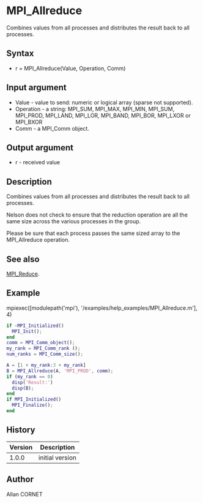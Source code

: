

# MPI_Allreduce

Combines values from all processes and distributes the result back to all processes.

## Syntax

- r = MPI_Allreduce(Value, Operation, Comm)

## Input argument

 - Value - value to send: numeric or logical array (sparse not supported).
 - Operation - a string: MPI_SUM, MPI_MAX, MPI_MIN, MPI_SUM, MPI_PROD, MPI_LAND, MPI_LOR, MPI_BAND, MPI_BOR, MPI_LXOR or MPI_BXOR
 - Comm - a MPI_Comm object.

## Output argument

 - r - received value

## Description


  <p>Combines values from all processes and distributes the result back to all processes.</p>
  <p>Nelson does not check to ensure that the reduction operation are all the same size across the various processes in the group.</p>
  <p>Please be sure that each process passes the same sized array to the MPI_Allreduce operation.</p>


## See also

[MPI_Reduce](MPI_Reduce.md).
## Example

mpiexec([modulepath('mpi'), '/examples/help_examples/MPI_Allreduce.m'], 4)
```matlab
if ~MPI_Initialized()
  MPI_Init();
end
comm = MPI_Comm_object();
my_rank = MPI_Comm_rank ();
num_ranks = MPI_Comm_size();

A = [1 + my_rank:3 + my_rank]
B = MPI_Allreduce(A, 'MPI_PROD', comm);
if (my_rank == 0)
  disp('Result:')
  disp(B);
end
if MPI_Initialized()
  MPI_Finalize();
end
```

## History

|Version|Description|
|------|------|
|1.0.0|initial version|


## Author

Allan CORNET



